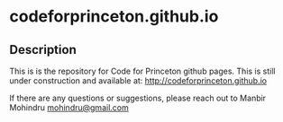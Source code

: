 # codeforprinceton.github.io

## Description
This is is the repository for Code for Princeton github pages. This is still under construction and available at:
http://codeforprinceton.github.io

If there are any questions or suggestions, please reach out to Manbir Mohindru mohindru@gmail.com
